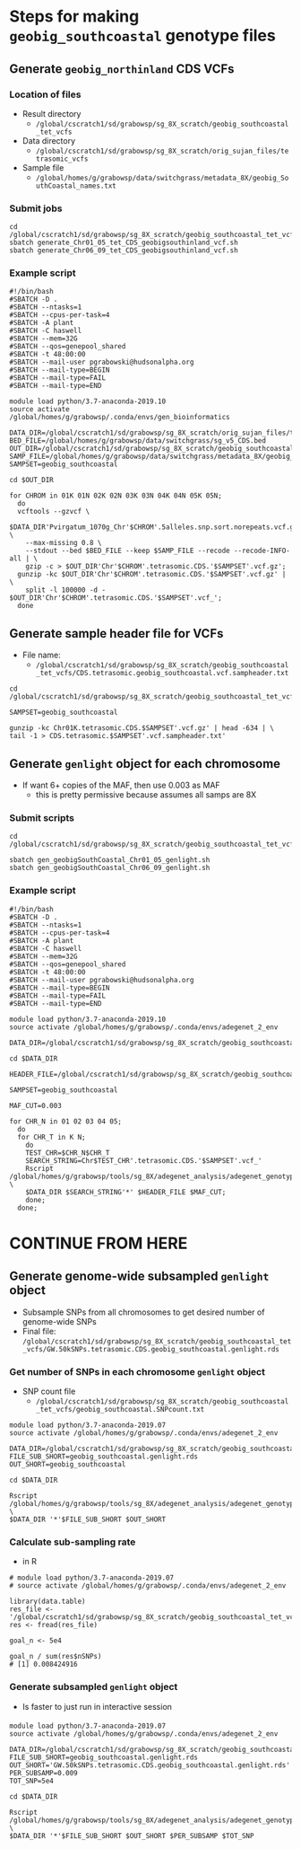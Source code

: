# Steps for making `geobig_southcoastal` genotype files

## Generate `geobig_northinland` CDS VCFs
### Location of files
* Result directory
  * `/global/cscratch1/sd/grabowsp/sg_8X_scratch/geobig_southcoastal_tet_vcfs`
* Data directory
  * `/global/cscratch1/sd/grabowsp/sg_8X_scratch/orig_sujan_files/tetrasomic_vcfs`
* Sample file
  * `/global/homes/g/grabowsp/data/switchgrass/metadata_8X/geobig_SouthCoastal_names.txt`

### Submit jobs
```
cd /global/cscratch1/sd/grabowsp/sg_8X_scratch/geobig_southcoastal_tet_vcfs
sbatch generate_Chr01_05_tet_CDS_geobigsouthinland_vcf.sh
sbatch generate_Chr06_09_tet_CDS_geobigsouthinland_vcf.sh

```
### Example script
```
#!/bin/bash
#SBATCH -D .
#SBATCH --ntasks=1
#SBATCH --cpus-per-task=4
#SBATCH -A plant
#SBATCH -C haswell
#SBATCH --mem=32G
#SBATCH --qos=genepool_shared
#SBATCH -t 48:00:00
#SBATCH --mail-user pgrabowski@hudsonalpha.org
#SBATCH --mail-type=BEGIN
#SBATCH --mail-type=FAIL
#SBATCH --mail-type=END

module load python/3.7-anaconda-2019.10
source activate /global/homes/g/grabowsp/.conda/envs/gen_bioinformatics

DATA_DIR=/global/cscratch1/sd/grabowsp/sg_8X_scratch/orig_sujan_files/tetrasomic_vcfs/
BED_FILE=/global/homes/g/grabowsp/data/switchgrass/sg_v5_CDS.bed
OUT_DIR=/global/cscratch1/sd/grabowsp/sg_8X_scratch/geobig_southcoastal_tet_vcfs/
SAMP_FILE=/global/homes/g/grabowsp/data/switchgrass/metadata_8X/geobig_SouthCoastal_names.txt
SAMPSET=geobig_southcoastal

cd $OUT_DIR

for CHROM in 01K 01N 02K 02N 03K 03N 04K 04N 05K 05N;
  do
  vcftools --gzvcf \
    $DATA_DIR'Pvirgatum_1070g_Chr'$CHROM'.5alleles.snp.sort.norepeats.vcf.gz' \
    --max-missing 0.8 \
    --stdout --bed $BED_FILE --keep $SAMP_FILE --recode --recode-INFO-all | \
    gzip -c > $OUT_DIR'Chr'$CHROM'.tetrasomic.CDS.'$SAMPSET'.vcf.gz';
  gunzip -kc $OUT_DIR'Chr'$CHROM'.tetrasomic.CDS.'$SAMPSET'.vcf.gz' | \
    split -l 100000 -d - $OUT_DIR'Chr'$CHROM'.tetrasomic.CDS.'$SAMPSET'.vcf_';
  done

```

## Generate sample header file for VCFs
* File name:
  * `/global/cscratch1/sd/grabowsp/sg_8X_scratch/geobig_southcoastal_tet_vcfs/CDS.tetrasomic.geobig_southcoastal.vcf.sampheader.txt`
```
cd /global/cscratch1/sd/grabowsp/sg_8X_scratch/geobig_southcoastal_tet_vcfs/

SAMPSET=geobig_southcoastal

gunzip -kc Chr01K.tetrasomic.CDS.$SAMPSET'.vcf.gz' | head -634 | \
tail -1 > CDS.tetrasomic.$SAMPSET'.vcf.sampheader.txt'
```

## Generate `genlight` object for each chromosome
* If want 6+ copies of the MAF, then use 0.003 as MAF
  * this is pretty permissive because assumes all samps are 8X
### Submit scripts
```
cd /global/cscratch1/sd/grabowsp/sg_8X_scratch/geobig_southcoastal_tet_vcfs

sbatch gen_geobigSouthCoastal_Chr01_05_genlight.sh
sbatch gen_geobigSouthCoastal_Chr06_09_genlight.sh

```
### Example script
```
#!/bin/bash
#SBATCH -D .
#SBATCH --ntasks=1
#SBATCH --cpus-per-task=4
#SBATCH -A plant
#SBATCH -C haswell
#SBATCH --mem=32G
#SBATCH --qos=genepool_shared
#SBATCH -t 48:00:00
#SBATCH --mail-user pgrabowski@hudsonalpha.org
#SBATCH --mail-type=BEGIN
#SBATCH --mail-type=FAIL
#SBATCH --mail-type=END

module load python/3.7-anaconda-2019.10
source activate /global/homes/g/grabowsp/.conda/envs/adegenet_2_env

DATA_DIR=/global/cscratch1/sd/grabowsp/sg_8X_scratch/geobig_southcoastal_tet_vcfs/

cd $DATA_DIR

HEADER_FILE=/global/cscratch1/sd/grabowsp/sg_8X_scratch/geobig_southcoastal_tet_vcfs/CDS.tetrasomic.geobig_southcoastal.vcf.sampheader.txt

SAMPSET=geobig_southcoastal

MAF_CUT=0.003

for CHR_N in 01 02 03 04 05;
  do
  for CHR_T in K N;
    do
    TEST_CHR=$CHR_N$CHR_T
    SEARCH_STRING=Chr$TEST_CHR'.tetrasomic.CDS.'$SAMPSET'.vcf_'
    Rscript /global/homes/g/grabowsp/tools/sg_8X/adegenet_analysis/adegenet_genotype_generation/make_Chr_genlight_objs.r \
    $DATA_DIR $SEARCH_STRING'*' $HEADER_FILE $MAF_CUT;
    done;
  done;

```

# CONTINUE FROM HERE

## Generate genome-wide subsampled `genlight` object 
* Subsample SNPs from all chromosomes to get desired number of genome-wide SNPs
* Final file:
  `/global/cscratch1/sd/grabowsp/sg_8X_scratch/geobig_southcoastal_tet_vcfs/GW.50kSNPs.tetrasomic.CDS.geobig_southcoastal.genlight.rds`
### Get number of SNPs in each chromosome `genlight` object
* SNP count file
  * `/global/cscratch1/sd/grabowsp/sg_8X_scratch/geobig_southcoastal_tet_vcfs/geobig_southcoastal.SNPcount.txt`
```
module load python/3.7-anaconda-2019.07
source activate /global/homes/g/grabowsp/.conda/envs/adegenet_2_env

DATA_DIR=/global/cscratch1/sd/grabowsp/sg_8X_scratch/geobig_southcoastal_tet_vcfs
FILE_SUB_SHORT=geobig_southcoastal.genlight.rds
OUT_SHORT=geobig_southcoastal

cd $DATA_DIR

Rscript /global/homes/g/grabowsp/tools/sg_8X/adegenet_analysis/adegenet_genotype_generation/get_tot_nSNPs.r \
$DATA_DIR '*'$FILE_SUB_SHORT $OUT_SHORT
```
### Calculate sub-sampling rate
* in R
```
# module load python/3.7-anaconda-2019.07
# source activate /global/homes/g/grabowsp/.conda/envs/adegenet_2_env

library(data.table)
res_file <- '/global/cscratch1/sd/grabowsp/sg_8X_scratch/geobig_southcoastal_tet_vcfs/geobig_southcoastal.SNPcount.txt'
res <- fread(res_file)

goal_n <- 5e4

goal_n / sum(res$nSNPs)
# [1] 0.008424916
```
### Generate subsampled `genlight` object
* Is faster to just run in interactive session
####
```
module load python/3.7-anaconda-2019.07
source activate /global/homes/g/grabowsp/.conda/envs/adegenet_2_env

DATA_DIR=/global/cscratch1/sd/grabowsp/sg_8X_scratch/geobig_southcoastal_tet_vcfs
FILE_SUB_SHORT=geobig_southcoastal.genlight.rds
OUT_SHORT='GW.50kSNPs.tetrasomic.CDS.geobig_southcoastal.genlight.rds'
PER_SUBSAMP=0.009
TOT_SNP=5e4

cd $DATA_DIR

Rscript /global/homes/g/grabowsp/tools/sg_8X/adegenet_analysis/adegenet_genotype_generation/subsample_genlight.r \
$DATA_DIR '*'$FILE_SUB_SHORT $OUT_SHORT $PER_SUBSAMP $TOT_SNP
```



